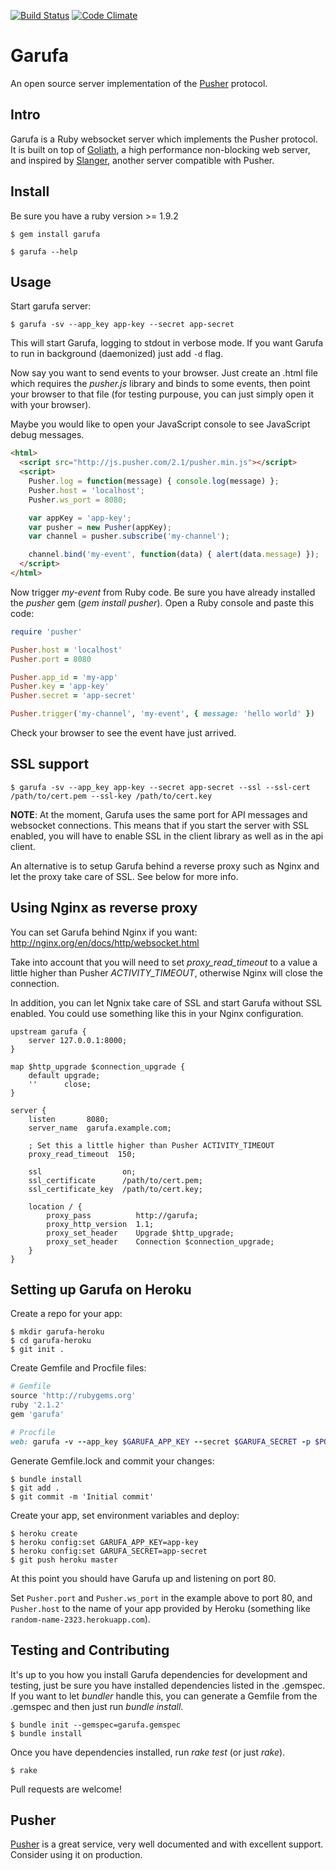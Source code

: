 [![Build Status](https://travis-ci.org/Juanmcuello/garufa.png?branch=master)](https://travis-ci.org/Juanmcuello/garufa)
[![Code Climate](https://codeclimate.com/github/Juanmcuello/garufa.png)](https://codeclimate.com/github/Juanmcuello/garufa)

Garufa
====

An open source server implementation of the [Pusher][pusher] protocol.

Intro
-----

Garufa is a Ruby websocket server which implements the Pusher protocol. It is
built on top of [Goliath][goliath], a high performance non-blocking web server,
and inspired by [Slanger][slanger], another server compatible with Pusher.

Install
-------

Be sure you have a ruby version >= 1.9.2

``` console
$ gem install garufa

$ garufa --help
```

Usage
-------

Start garufa server:

``` console
$ garufa -sv --app_key app-key --secret app-secret
```

This will start Garufa, logging to stdout in verbose mode. If you want Garufa
to run in background (daemonized) just add `-d` flag.

Now say you want to send events to your browser. Just create an .html file
which requires the *pusher.js* library and binds to some events, then point
your browser to that file (for testing purpouse, you can just simply open it
with your browser).

Maybe you would like to open your JavaScript console to see JavaScript debug
messages.

``` html
<html>
  <script src="http://js.pusher.com/2.1/pusher.min.js"></script>
  <script>
    Pusher.log = function(message) { console.log(message) };
    Pusher.host = 'localhost';
    Pusher.ws_port = 8080;

    var appKey = 'app-key';
    var pusher = new Pusher(appKey);
    var channel = pusher.subscribe('my-channel');

    channel.bind('my-event', function(data) { alert(data.message) });
  </script>
</html>
```

Now trigger *my-event* from Ruby code. Be sure you have already installed
the *pusher* gem (*gem install pusher*). Open a Ruby console and paste this
code:


``` ruby
require 'pusher'

Pusher.host = 'localhost'
Pusher.port = 8080

Pusher.app_id = 'my-app'
Pusher.key = 'app-key'
Pusher.secret = 'app-secret'

Pusher.trigger('my-channel', 'my-event', { message: 'hello world' })
```

Check your browser to see the event have just arrived.

SSL support
-----------

``` console
$ garufa -sv --app_key app-key --secret app-secret --ssl --ssl-cert /path/to/cert.pem --ssl-key /path/to/cert.key
```

**NOTE**: At the moment, Garufa uses the same port for API messages and websocket
connections. This means that if you start the server with SSL enabled, you will
have to enable SSL in the client library as well as in the api client.

An alternative is to setup Garufa behind a reverse proxy such as Nginx and let the
proxy take care of SSL. See below for more info.


Using Nginx as reverse proxy
----------------------

You can set Garufa behind Nginx if you want: http://nginx.org/en/docs/http/websocket.html

Take into account that you will need to set *proxy_read_timeout* to a value a little
higher than Pusher *ACTIVITY_TIMEOUT*, otherwise Nginx will close the connection.

In addition, you can let Ngnix take care of SSL and start Garufa without SSL enabled.
You could use something like this in your Nginx configuration.

```
upstream garufa {
    server 127.0.0.1:8000;
}

map $http_upgrade $connection_upgrade {
    default upgrade;
    ''      close;
}

server {
    listen       8080;
    server_name  garufa.example.com;

    ; Set this a little higher than Pusher ACTIVITY_TIMEOUT
    proxy_read_timeout  150;

    ssl                  on;
    ssl_certificate      /path/to/cert.pem;
    ssl_certificate_key  /path/to/cert.key;

    location / {
        proxy_pass          http://garufa;
        proxy_http_version  1.1;
        proxy_set_header    Upgrade $http_upgrade;
        proxy_set_header    Connection $connection_upgrade;
    }
}
```

Setting up Garufa on Heroku
---------------------------

Create a repo for your app:

```
$ mkdir garufa-heroku
$ cd garufa-heroku
$ git init .
```

Create Gemfile and Procfile files:

``` ruby
# Gemfile
source 'http://rubygems.org'
ruby '2.1.2'
gem 'garufa'

# Procfile
web: garufa -v --app_key $GARUFA_APP_KEY --secret $GARUFA_SECRET -p $PORT
```

Generate Gemfile.lock and commit your changes:
```
$ bundle install
$ git add .
$ git commit -m 'Initial commit'
```

Create your app, set environment variables and deploy:

```
$ heroku create
$ heroku config:set GARUFA_APP_KEY=app-key
$ heroku config:set GARUFA_SECRET=app-secret
$ git push heroku master
```

At this point you should have Garufa up and listening on port 80.

Set `Pusher.port` and `Pusher.ws_port` in the example above to port 80, and
`Pusher.host` to the name of your app provided by Heroku (something like
`random-name-2323.herokuapp.com`).

Testing and Contributing
------------------------

It's up to you how you install Garufa dependencies for development and testing,
just be sure you have installed dependencies listed in the .gemspec. If you want
to let *bundler* handle this, you can generate a Gemfile from the .gemspec and
then just run *bundle install*.


``` console
$ bundle init --gemspec=garufa.gemspec
$ bundle install
```

Once you have dependencies installed, run *rake test* (or just *rake*).

``` console
$ rake
```

Pull requests are welcome!


Pusher
------

[Pusher][pusher] is a great service, very well documented and with excellent
support. Consider using it on production.

[pusher]: http://pusher.com
[goliath]: https://github.com/postrank-labs/goliath/
[slanger]: https://github.com/stevegraham/slanger
